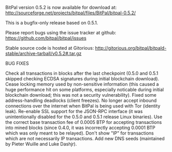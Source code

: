 BitPal version 0.5.2 is now available for download at:
http://sourceforge.net/projects/bitpal/files/BitPal/bitpal-0.5.2/

This is a bugfix-only release based on 0.5.1.

Please report bugs using the issue tracker at github:
https://github.com/bitpal/bitpal/issues

Stable source code is hosted at Gitorious:
http://gitorious.org/bitpal/bitpald-stable/archive-tarball/v0.5.2#.tar.gz

BUG FIXES

Check all transactions in blocks after the last checkpoint (0.5.0 and 0.5.1 skipped checking ECDSA signatures during initial blockchain download).
Cease locking memory used by non-sensitive information (this caused a huge performance hit on some platforms, especially noticable during initial blockchain download; this was
not a security vulnerability).
Fixed some address-handling deadlocks (client freezes).
No longer accept inbound connections over the internet when BitPal is being used with Tor (identity leak).
Re-enable SSL support for the JSON-RPC interface (it was unintentionally disabled for the 0.5.0 and 0.5.1 release Linux binaries).
Use the correct base transaction fee of 0.0005 BTP for accepting transactions into mined blocks (since 0.4.0, it was incorrectly accepting 0.0001 BTP which was only meant to be relayed).
Don't show "IP" for transactions which are not necessarily IP transactions.
Add new DNS seeds (maintained by Pieter Wuille and Luke Dashjr).
